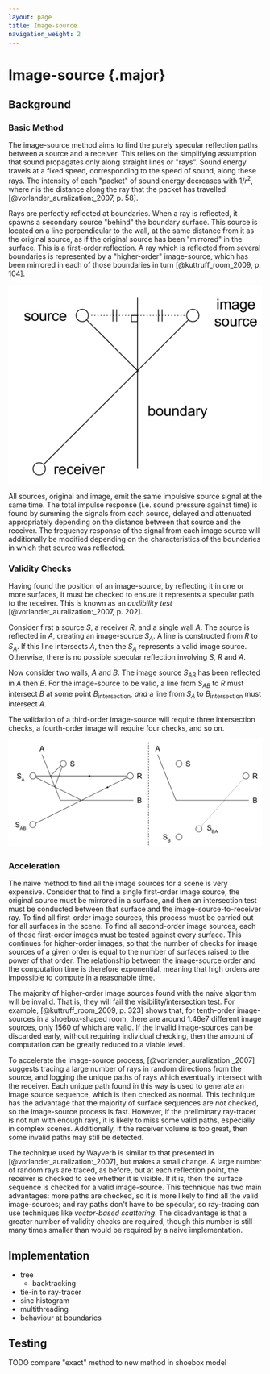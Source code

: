 ```yaml
---
layout: page
title: Image-source
navigation_weight: 2
---
```


# Image-source {.major}

## Background

### Basic Method

The image-source method aims to find the purely specular reflection paths between a source and a receiver.
This relies on the simplifying assumption that sound propagates only along straight lines or "rays".
Sound energy travels at a fixed speed, corresponding to the speed of sound, along these rays.
The intensity of each "packet" of sound energy decreases with $1/r^2$, where $r$ is the distance along the ray that the packet has travelled [@vorlander_auralization:_2007, p. 58].

Rays are perfectly reflected at boundaries.
When a ray is reflected, it spawns a secondary source "behind" the boundary surface.
This source is located on a line perpendicular to the wall, at the same distance from it as the original source, as if the original source has been "mirrored" in the surface.
This is a first-order reflection.
A ray which is reflected from several boundaries is represented by a "higher-order" image-source, which has been mirrored in each of those boundaries in turn [@kuttruff_room_2009, p. 104].

![Image sources are found by reflecting the source position in a boundary.\label{fig:image_source_construction}](images/image_source_construction.png)

All sources, original and image, emit the same impulsive source signal at the same time.
The total impulse response (i.e. sound pressure against time) is found by summing the signals from each source, delayed and attenuated appropriately depending on the distance between that source and the receiver.
The frequency response of the signal from each image source will additionally be modified depending on the characteristics of the boundaries in which that source was reflected.

### Validity Checks

Having found the position of an image-source, by reflecting it in one or more surfaces, it must be checked to ensure it represents a specular path to the receiver.
This is known as an *audibility test* [@vorlander_auralization:_2007, p. 202].

Consider first a source $S$, a receiver $R$, and a single wall $A$.
The source is reflected in $A$, creating an image-source $S_A$.
A line is constructed from $R$ to $S_A$.
If this line intersects $A$, then the $S_A$ represents a valid image source.
Otherwise, there is no possible specular reflection involving $S$, $R$ and $A$.

Now consider two walls, $A$ and $B$.
The image source $S_{AB}$ has been reflected in $A$ then $B$.
For the image-source to be valid, a line from $S_{AB}$ to $R$ must intersect $B$ at some point $B_\text{intersection}$, *and* a line from $S_A$ to $B_\text{intersection}$ must intersect $A$.

The validation of a third-order image-source will require three intersection checks, a fourth-order image will require four checks, and so on.

![**Left:** The paths $S \rightarrow A \rightarrow R$ and $S \rightarrow A \rightarrow B \rightarrow R$ are both valid. **Right:** $S \rightarrow B \rightarrow A \rightarrow R$ is an invalid path because $R \rightarrow S_{BA}$ does not intersect $A$.\label{fig:backtracking}](images/backtracking.png)

### Acceleration

The naive method to find all the image sources for a scene is very expensive.
Consider that to find a single first-order image source, the original source must be mirrored in a surface, and then an intersection test must be conducted between that surface and the image-source-to-receiver ray.
To find all first-order image sources, this process must be carried out for all surfaces in the scene.
To find all second-order image sources, each of those first-order images must be tested against every surface.
This continues for higher-order images, so that the number of checks for image sources of a given order is equal to the number of surfaces raised to the power of that order.
The relationship between the image-source order and the computation time is therefore exponential, meaning that high orders are impossible to compute in a reasonable time.

The majority of higher-order image sources found with the naive algorithm will be invalid.
That is, they will fail the visibility/intersection test.
For example, [@kuttruff_room_2009, p. 323] shows that, for tenth-order image-sources in a shoebox-shaped room, there are around 1.46e7 different image sources, only 1560 of which are valid.
If the invalid image-sources can be discarded early, without requiring individual checking, then the amount of computation can be greatly reduced to a viable level.

To accelerate the image-source process, [@vorlander_auralization:_2007] suggests tracing a large number of rays in random directions from the source, and logging the unique paths of rays which eventually intersect with the receiver.
Each unique path found in this way is used to generate an image source sequence, which is then checked as normal.
This technique has the advantage that the majority of surface sequences are *not* checked, so the image-source process is fast.
However, if the preliminary ray-tracer is not run with enough rays, it is likely to miss some valid paths, especially in complex scenes.
Additionally, if the receiver volume is too great, then some invalid paths may still be detected.

The technique used by Wayverb is similar to that presented in [@vorlander_auralization:_2007], but makes a small change.
A large number of random rays are traced, as before, but at each reflection point, the receiver is checked to see whether it is visible.
If it is, then the surface sequence is checked for a valid image-source.
This technique has two main advantages: more paths are checked, so it is more likely to find all the valid image-sources; and
ray paths don't have to be specular, so ray-tracing can use techniques like *vector-based scattering*.
The disadvantage is that a greater number of validity checks are required, though this number is still many times smaller than would be required by a naive implementation.

## Implementation

* tree
    * backtracking
* tie-in to ray-tracer
* sinc histogram
* multithreading
* behaviour at boundaries

## Testing

TODO compare "exact" method to new method in shoebox model
